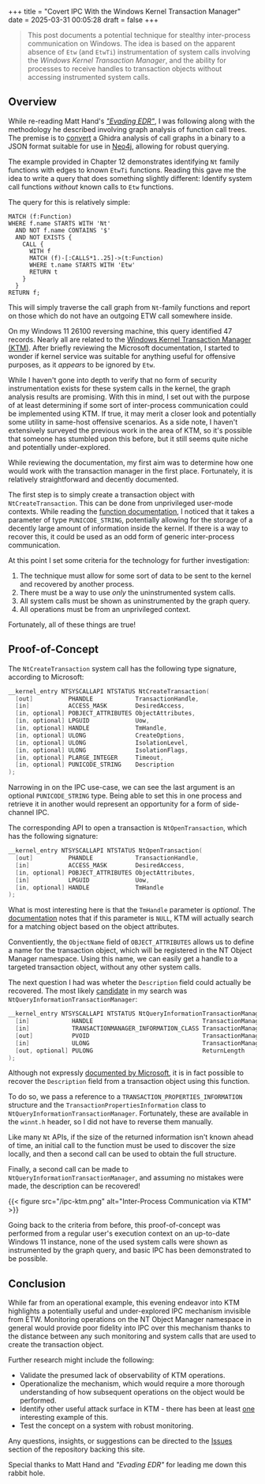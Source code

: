 +++
title = "Covert IPC With the Windows Kernel Transaction Manager"
date = 2025-03-31 00:05:28
draft = false
+++

> This post documents a potential technique for stealthy inter-process communication on Windows. The idea is based on the apparent absence of `Etw` (and `EtwTi`) instrumentation of system calls involving the *Windows Kernel Transaction Manager*, and the ability for processes to receive handles to transaction objects without accessing instrumented system calls.

## Overview

While re-reading Matt Hand's [*"Evading EDR"*](https://nostarch.com/evading-edr), I was following along with the methodology he described involving graph analysis of function call trees. The premise is to [convert](https://gist.githubusercontent.com/matterpreter/3d9239179372dd179801e996288c983e/raw/5dfcdaaf924e4cb3cd822fa5d00fc306004e3b71/CallTreeToJSON.py) a Ghidra analysis of call graphs in a binary to a JSON format suitable for use in [Neo4j](https://neo4j.com/), allowing for robust querying.

The example provided in Chapter 12 demonstrates identifying `Nt` family functions with edges to known `EtwTi` functions. Reading this gave me the idea to write a query that does something slightly different: Identify system call functions *without* known calls to `Etw` functions.

The query for this is relatively simple:

```
MATCH (f:Function)
WHERE f.name STARTS WITH 'Nt'
  AND NOT f.name CONTAINS '$'
  AND NOT EXISTS {
    CALL {
      WITH f
      MATCH (f)-[:CALLS*1..25]->(t:Function)
      WHERE t.name STARTS WITH 'Etw'
      RETURN t
    }
  }
RETURN f;
```

This will simply traverse the call graph from `Nt`-family functions and report on those which do not have an outgoing ETW call somewhere inside.

On my Windows 11 26100 reversing machine, this query identified 47 records. Nearly all are related to the [Windows Kernel Transaction Manager (KTM)](https://learn.microsoft.com/en-us/windows-hardware/drivers/kernel/introduction-to-ktm). After briefly reviewing the Microsoft documentation, I started to wonder if kernel service was suitable for anything useful for offensive purposes, as it *appears* to be ignored by `Etw`. 

While I haven't gone into depth to verify that no form of security instrumentation exists for these system calls in the kernel, the graph analysis results are promising. With this in mind, I set out with the purpose of at least determining if some sort of inter-process communication could be implemented using KTM. If true, it may merit a closer look and potentially some utility in same-host offensive scenarios. As a side note, I haven't extensively surveyed the previous work in the area of KTM, so it's possible that someone has stumbled upon this before, but it still seems quite niche and potentially under-explored.

While reviewing the documentation, my first aim was to determine how one would work with the transaction manager in the first place. Fortunately, it is relatively straightforward and decently documented.

The first step is to simply create a transaction object with `NtCreateTransaction`. This can be done from unprivileged user-mode contexts. While reading the [function documentation](https://learn.microsoft.com/en-us/windows-hardware/drivers/ddi/wdm/nf-wdm-ntcreatetransaction), I noticed that it takes a parameter of type `PUNICODE_STRING`, potentially allowing for the storage of a decently large amount of information inside the kernel. If there is a way to recover this, it could be used as an odd form of generic inter-process communication.

At this point I set some criteria for the technology for further investigation:

1. The technique must allow for some sort of data to be sent to the kernel and recovered by another process.
2. There must be a way to use _only_ the uninstrumented system calls.
3. All system calls must be shown as uninstrumented by the graph query.
4. All operations must be from an unprivileged context.

Fortunately, all of these things are true!

## Proof-of-Concept

The `NtCreateTransaction` system call has the following type signature, according to Microsoft:

```C
__kernel_entry NTSYSCALLAPI NTSTATUS NtCreateTransaction(
  [out]          PHANDLE            TransactionHandle,
  [in]           ACCESS_MASK        DesiredAccess,
  [in, optional] POBJECT_ATTRIBUTES ObjectAttributes,
  [in, optional] LPGUID             Uow,
  [in, optional] HANDLE             TmHandle,
  [in, optional] ULONG              CreateOptions,
  [in, optional] ULONG              IsolationLevel,
  [in, optional] ULONG              IsolationFlags,
  [in, optional] PLARGE_INTEGER     Timeout,
  [in, optional] PUNICODE_STRING    Description
);
```

Narrowing in on the IPC use-case, we can see the last argument is an optional `PUNICODE_STRING` type. Being able to set this in one process and retrieve it in another would represent an opportunity for a form of side-channel IPC.

The corresponding API to open a transaction is `NtOpenTransaction`, which has the following signature:

```C
__kernel_entry NTSYSCALLAPI NTSTATUS NtOpenTransaction(
  [out]          PHANDLE            TransactionHandle,
  [in]           ACCESS_MASK        DesiredAccess,
  [in, optional] POBJECT_ATTRIBUTES ObjectAttributes,
  [in]           LPGUID             Uow,
  [in, optional] HANDLE             TmHandle
);
```

What is most interesting here is that the `TmHandle` parameter is *optional*. The [documentation](https://learn.microsoft.com/en-us/windows-hardware/drivers/ddi/wdm/nf-wdm-ntopentransaction) notes that if this parameter is `NULL`, KTM will actually search for a matching object based on the object attributes.

Conventiently, the `ObjectName` field of `OBJECT_ATTRIBUTES` allows us to define a name for the transaction object, which will be registered in the NT Object Manager namespace. Using this name, we can easily get a handle to a targeted transaction object, without any other system calls.

The next question I had was wheter the `Description` field could actually be recovered. The most likely [candidate](https://learn.microsoft.com/en-us/windows-hardware/drivers/ddi/wdm/nf-wdm-ntqueryinformationtransactionmanager) in my search was `NtQueryInformationTransactionManager`:

```C
__kernel_entry NTSYSCALLAPI NTSTATUS NtQueryInformationTransactionManager(
  [in]            HANDLE                               TransactionManagerHandle,
  [in]            TRANSACTIONMANAGER_INFORMATION_CLASS TransactionManagerInformationClass,
  [out]           PVOID                                TransactionManagerInformation,
  [in]            ULONG                                TransactionManagerInformationLength,
  [out, optional] PULONG                               ReturnLength
);
```

Although not expressly [documented by Microsoft](https://learn.microsoft.com/en-us/windows-hardware/drivers/ddi/wdm/nf-wdm-ntqueryinformationtransactionmanager), it is in fact possible to recover the `Description` field from a transaction object using this function.

To do so, we pass a reference to a `TRANSACTION_PROPERTIES_INFORMATION` structure and the `TransactionPropertiesInformation` class to `NtQueryInformationTransactionManager`. Fortunately, these are available in the `winnt.h` header, so I did not have to reverse them manually.

Like many `Nt` APIs, if the size of the returned information isn't known ahead of time, an initial call to the function must be used to discover the size locally, and then a second call can be used to obtain the full structure.

Finally, a second call can be made to `NtQueryInformationTransactionManager`, and assuming no mistakes were made, the description can be recovered!

{{< figure src="/ipc-ktm.png" alt="Inter-Process Communication via KTM" >}}

Going back to the criteria from before, this proof-of-concept was performed from a regular user's execution context on an up-to-date Windows 11 instance, none of the used system calls were shown as instrumented by the graph query, and basic IPC has been demonstrated to be possible.

## Conclusion

While far from an operational example, this evening endeavor into KTM highlights a potentially useful and under-explored IPC mechanism invisible from ETW. Monitoring operations on the NT Object Manager namespace in general would provide poor fidelity into IPC over this mechanism thanks to the distance between any such monitoring and system calls that are used to create the transaction object.

Further research might include the following:

- Validate the presumed lack of observability of KTM operations.
- Operationalize the mechanism, which would require a more thorough understanding of how subsequent operations on the object would be performed.
- Identify other useful attack surface in KTM - there has been at least [one](https://www.exploit-db.com/exploits/42233) interesting example of this.
- Test the concept on a system with robust monitoring.

Any questions, insights, or suggestions can be directed to the [Issues](https://github.com/joshfinley/joshfinley.github.io/issues) section of the repository backing this site.

Special thanks to Matt Hand and *"Evading EDR"* for leading me down this rabbit hole. 